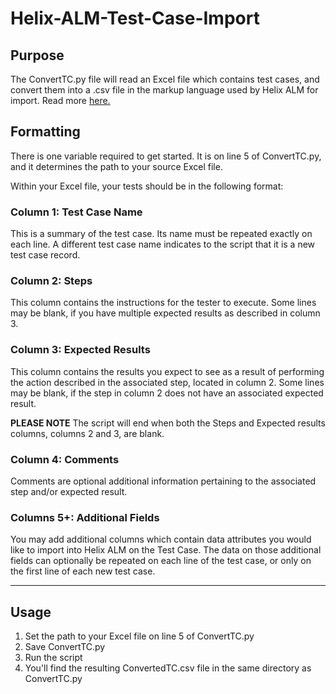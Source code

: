 # Helix-ALM-Test-Case-Import

## Purpose

The ConvertTC.py file will read an Excel file which contains test cases, and convert them into a .csv file in the markup language used by Helix ALM for import. Read more [here.](https://help.perforce.com/alm/helixalm/2020.1.0/client/Content/User/TCM/TestCaseTestRunMarkupCodes.htm?Highlight=test%20text)

## Formatting

There is one variable required to get started. It is on line 5 of ConvertTC.py, and it determines the path to your source Excel file.

Within your Excel file, your tests should be in the following format:

### Column 1: Test Case Name
This is a summary of the test case. Its name must be repeated exactly on each line. A different test case name indicates to the script that it is a new test case record.

### Column 2: Steps
This column contains the instructions for the tester to execute. Some lines may be blank, if you have multiple expected results as described in column 3.

### Column 3: Expected Results
This column contains the results you expect to see as a result of performing the action described in the associated step, located in column 2. Some lines may be blank, if the step in column 2 does not have an associated expected result.

**PLEASE NOTE**
The script will end when both the Steps and Expected results columns, columns 2 and 3, are blank.

### Column 4: Comments
Comments are optional additional information pertaining to the associated step and/or expected result.

### Columns 5+: Additional Fields
You may add additional columns which contain data attributes you would like to import into Helix ALM on the Test Case. The data on those additional fields can optionally be repeated on each line of the test case, or only on the first line of each new test case.

___

## Usage

1. Set the path to your Excel file on line 5 of ConvertTC.py
2. Save ConvertTC.py
3. Run the script
4. You'll find the resulting ConvertedTC.csv file in the same directory as ConvertTC.py
